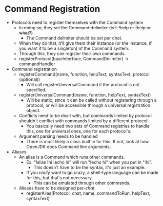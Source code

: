 # Command Registration
- Protocols need to register themselves with the Command system
    - ~~In doing so, they set the Command delimiter (is it !help or |help or what?)~~
        - The Command delimiter should be set per chat.
    - When they do that, it'll give them their instance (or _the_ instance, if you want it to be a singleton) of the Command system.
    - Through this, they can register their own commands.
    - registerProtocol(baseInterface, CommandDelimiter) -> commandHandler
- Command registration
    - registerCommand(name, function, helpText, syntaxText, protocol (optional))
        - Will call registerUniversalCommand if the protocol is not specified.
    - registerUniversalCommand(name, function, helpText, syntaxText)
        - Will be static, since it can be called without registering through a protocol, or will be accessible through a universal registration object.
    - Conflicts need to be dealt with, but commands limited by protocol shouldn't conflict with commands limited by a different protocol.
        - You basically need two sets of Command registries to handle this, one for universal ones, one for each protocol's.
    - Argument parsing needs to be handled
        - There is most likely a class built in for this. If not, look at how OpenJDK does Command line arguments.
- Aliases
    - An alias is a Command which runs other commands.
        - Ex: "!alias !hi !echo hi" will run "!echo hi" when you put in "!hi".
            - This doesn't have to be the syntax, it's just an example.
        - If you _really_ want to go crazy, a shell-type language can be made for this, but that's not necessary.
            - This can be emulated through other commands.
    - Aliases have to be designed per-_chat_.
        - registerAlias(Protocol, chat, name, commandToRun, helpText, syntaxText)


